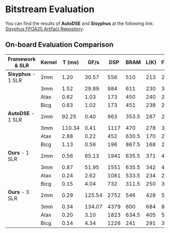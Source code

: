 # Bitstream Evaluation

You can find the results of **AutoDSE** and **Sisyphus** at the following link:  
[Sisyphus FPGA25 Artifact Repository](https://github.com/UCLA-VAST/sisyphus-fpga25-artifact/tree/main/bitstream).

## On-board Evaluation Comparison

| Framework & SLR | Kernel  | T (ms) | GF/s  | DSP  | BRAM  | L(K)  | FF(K)  | F (MHz)  |
|-----------|------|---------|--------|------|------|------|------|------|
| **Sisyphus** - 1 SLR | 2mm    | 1.20  | 30.57  | 556  | 510  | 213  | 276  | 220  |
|                  | 3mm    | 1.52  | 29.89  | 984  | 611  | 230  | 300  | 220  |
|                  | Atax   | 0.62  | 1.03   | 173  | 450  | 240  | 250  | 220  |
|                  | Bicg   | 0.63  | 1.02   | 173  | 451  | 238  | 265  | 217  |
| **AutoDSE** - 1 SLR | 2mm    | 92.25 | 0.40   | 963  | 353.5 | 287  | 292  | 205  |
|                  | 3mm    | 110.34 | 0.41   | 1117 | 470   | 278  | 306  | 220  |
|                  | Atax   | 2.88  | 0.22   | 452  | 630.5 | 170  | 212  | 220  |
|                  | Bicg   | 1.13  | 0.56   | 196  | 867.5 | 168  | 217  | 214  |
| **Ours** - 1 SLR | 2mm    | 0.56  | 65.13  | 1941 | 635.5 | 371  | 454  | 216  |
|                  | 3mm    | 0.87  | 51.95  | 1551 | 635.5 | 342  | 423  | 220  |
|                  | Atax   | 0.24  | 2.62   | 1081 | 533.5 | 234  | 287  | 184  |
|                  | Bicg   | 0.15  | 4.04   | 732  | 311.5 | 250  | 302  | 220  |
| **Ours** - 3 SLR | 2mm    | 0.29  | 125.54 | 2752 | 546   | 428  | 549  | 220  |
|                  | 3mm    | 0.34  | 134.07 | 4379 | 600   | 684  | 840  | 207  |
|                  | Atax   | 0.20  | 3.10   | 1823 | 634.5 | 405  | 539  | 137  |
|                  | Bicg   | 0.14  | 4.34   | 1226 | 241   | 291  | 380  | 177  |